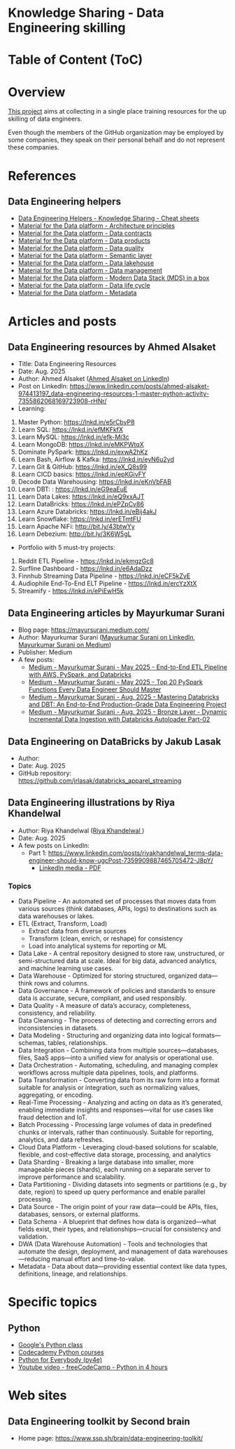 Knowledge Sharing - Data Engineering skilling
=============================================

# Table of Content (ToC)

# Overview
[This project](https://github.com/data-engineering-helpers/data-engineering-skilling)
aims at collecting in a single place training resources for the up skilling
of data engineers.

Even though the members of the GitHub organization may be employed by
some companies, they speak on their personal behalf and do not represent
these companies.

# References

## Data Engineering helpers
* [Data Engineering Helpers - Knowledge Sharing - Cheat sheets](https://github.com/data-engineering-helpers/ks-cheat-sheets)
* [Material for the Data platform - Architecture principles](https://github.com/data-engineering-helpers/architecture-principles)
* [Material for the Data platform - Data contracts](https://github.com/data-engineering-helpers/data-contracts)
* [Material for the Data platform - Data products](https://github.com/data-engineering-helpers/data-products)
* [Material for the Data platform - Data quality](https://github.com/data-engineering-helpers/data-quality)
* [Material for the Data platform - Semantic layer](https://github.com/data-engineering-helpers/semantic-layer)
* [Material for the Data platform - Data lakehouse](https://github.com/data-engineering-helpers/data-lakehouse)
* [Material for the Data platform - Data management](https://github.com/data-engineering-helpers/data-management)
* [Material for the Data platform - Modern Data Stack (MDS) in a box](https://github.com/data-engineering-helpers/mds-in-a-box)
* [Material for the Data platform - Data life cycle](https://github.com/data-engineering-helpers/data-life-cycle)
* [Material for the Data platform - Metadata](https://github.com/data-engineering-helpers/metadata)

# Articles and posts

## Data Engineering resources by Ahmed Alsaket
* Title: Data Engineering Resources
* Date: Aug. 2025
* Author: Ahmed Alsaket
  ([Ahmed Alsaket on LinkedIn](https://www.linkedin.com/in/ahmed-alsaket-974413197/))
* Post on LinkedIn:
  https://www.linkedin.com/posts/ahmed-alsaket-974413197_data-engineering-resources-1-master-python-activity-7355862068169723908-rHNr/
* Learning:
1. Master Python: https://lnkd.in/e5rCbvP8
2. Learn SQL: https://lnkd.in/efMKFkfX
3. Learn MySQL: https://lnkd.in/efk-Mi3c
4. Learn MongoDB: https://lnkd.in/eMKPWtqX
5. Dominate PySpark: https://lnkd.in/exwA2hKz
6. Learn Bash, Airflow & Kafka: https://lnkd.in/eyN6u2yd
7. Learn Git & GitHub: https://lnkd.in/eX_Q8s99
8. Learn CICD basics: https://lnkd.in/epKGivFY
9. Decode Data Warehousing: https://lnkd.in/eKnVbFAB
10. Learn DBT: : https://lnkd.in/eG9eaEuE
11. Learn Data Lakes: https://lnkd.in/eQ9xxAJT
12. Learn DataBricks: https://lnkd.in/ePZpCv86
13. Learn Azure Databricks: https://lnkd.in/eBij4akJ
14. Learn Snowflake: https://lnkd.in/erETmtFU
15. Learn Apache NiFi: http://bit.ly/43btwYy
16. Learn Debezium: http://bit.ly/3K6W5gL
* Portfolio with 5 must-try projects:
1. Reddit ETL Pipeline - https://lnkd.in/ekmgzGc8
2. Surfline Dashboard - https://lnkd.in/e6AdaDzz
3. Finnhub Streaming Data Pipeline - https://lnkd.in/eCF5kZvE
4. Audiophile End-To-End ELT Pipeline - https://lnkd.in/ercYzXtX
5. Streamify - https://lnkd.in/ePiEwH5k

## Data Engineering articles by Mayurkumar Surani
* Blog page: https://mayursurani.medium.com/
* Author: Mayurkumar Surani
  ([Mayurkumar Surani on LinkedIn](https://www.linkedin.com/in/suranimayur/),
  [Mayurkumar Surani on Medium](https://mayursurani.medium.com/))
* Publisher: Medium
* A few posts:
  * [Medium - Mayurkumar Surani - May 2025 - End-to-End ETL Pipeline with AWS, PySpark, and Databricks](https://mayursurani.medium.com/end-to-end-etl-pipeline-for-banking-domain-with-aws-pyspark-and-databricks-f57ff1ce90e4)
  * [Medium - Mayurkumar Surani - May 2025 - Top 20 PySpark Functions Every Data Engineer Should Master](https://mayursurani.medium.com/top-20-pyspark-functions-every-data-engineer-should-master-84d3f9640138)
  * [Medium - Mayurkumar Surani - Aug. 2025 - Mastering Databricks and DBT: An End-to-End Production-Grade Data Engineering Project](https://mayursurani.medium.com/bronze-layer-dynamic-incremental-data-ingestion-with-databricks-autoloader-part-02-4a0198a7570b)
  * [Medium - Mayurkumar Surani - Aug. 2025 - Bronze Layer - Dynamic Incremental Data Ingestion with Databricks Autoloader Part-02](https://mayursurani.medium.com/bronze-layer-dynamic-incremental-data-ingestion-with-databricks-autoloader-part-02-4a0198a7570b)

## Data Engineering on DataBricks by Jakub Lasak
* Author:
* Date: Aug. 2025
* GitHub repository: https://github.com/jrlasak/databricks_apparel_streaming

## Data Engineering illustrations by Riya Khandelwal
* Author: Riya Khandelwal
  ([Riya Khandelwal ](https://www.linkedin.com/in/riyakhandelwal/))
* Date: Aug. 2025
* A few posts on LinkedIn:
  * Part 1: https://www.linkedin.com/posts/riyakhandelwal_terms-data-engineer-should-know-ugcPost-7359909887465705472-J8pY/
    * [LinkedIn media - PDF](https://media.licdn.com/dms/document/media/v2/D561FAQEIhJtwKyUQ6Q/feedshare-document-pdf-analyzed/B56ZiOmh0THQAk-/0/1754739137945?e=1755734400&v=beta&t=s-LLpQvhA3fOyH0aR_uiodIGoaS1NdtROx1G3k3GA4M)

### Topics
* Data Pipeline - An automated set of processes that moves data from various sources (think databases, APIs, logs) to destinations such as data warehouses or lakes.
* ETL (Extract, Transform, Load)
  * Extract data from diverse sources
  * Transform (clean, enrich, or reshape) for consistency
  * Load into analytical systems for reporting or ML
* Data Lake - A central repository designed to store raw, unstructured, or semi-structured data at scale. Ideal for big data, advanced analytics, and machine learning use cases.
* Data Warehouse - Optimized for storing structured, organized data—think rows and columns. 
* Data Governance - A framework of policies and standards to ensure data is accurate, secure, compliant, and used responsibly. 
* Data Quality - A measure of data’s accuracy, completeness, consistency, and reliability. 
* Data Cleansing - The process of detecting and correcting errors and inconsistencies in datasets. 
* Data Modeling - Structuring and organizing data into logical formats—schemas, tables, relationships.
* Data Integration - Combining data from multiple sources—databases, files, SaaS apps—into a unified view for analysis or operational use.
* Data Orchestration - Automating, scheduling, and managing complex workflows across multiple data pipelines, tools, and platforms.
* Data Transformation - Converting data from its raw form into a format suitable for analysis or integration, such as normalizing values, aggregating, or encoding.
* Real-Time Processing - Analyzing and acting on data as it’s generated, enabling immediate insights and responses—vital for use cases like fraud detection and IoT.
* Batch Processing - Processing large volumes of data in predefined chunks or intervals, rather than continuously. Suitable for reporting, analytics, and data refreshes.
* Cloud Data Platform - Leveraging cloud-based solutions for scalable, flexible, and cost-effective data storage, processing, and analytics
* Data Sharding - Breaking a large database into smaller, more manageable pieces (shards), each running on a separate server to improve performance and scalability.
* Data Partitioning - Dividing datasets into segments or partitions (e.g., by date, region) to speed up query performance and enable parallel processing.
* Data Source - The origin point of your raw data—could be APIs, files, databases, sensors, or external platforms.
* Data Schema - A blueprint that defines how data is organized—what fields exist, their types, and relationships—crucial for consistency and validation.
* DWA (Data Warehouse Automation) - Tools and technologies that automate the design, deployment, and management of data warehouses—reducing manual effort and time-to-value.
* Metadata - Data about data—providing essential context like data types, definitions, lineage, and relationships. 

# Specific topics

## Python
* [Google's Python class](https://developers.google.com/edu/python)
* [Codecademy Python courses](https://www.codecademy.com/catalog/language/python)
* [Python for Everybody (py4e)](https://www.py4e.com/)
* [Youtube video - freeCodeCamp - Python in 4 hours](https://www.youtube.com/watch?v=rfscVS0vtbw)

# Web sites

## Data Engineering toolkit by Second brain
* Home page: https://www.ssp.sh/brain/data-engineering-toolkit/
